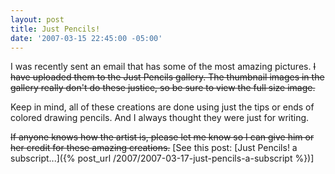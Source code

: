 ```yaml
---
layout: post
title: Just Pencils!
date: '2007-03-15 22:45:00 -05:00'
---
```


I was recently sent an email that has some of the most amazing pictures. ~~I have uploaded them to the Just Pencils gallery. The thumbnail images in the gallery really don't do these justice, so be sure to view the full size image.~~

Keep in mind, all of these creations are done using just the tips or ends of colored drawing pencils. And I always thought they were just for writing.

~~If anyone knows how the artist is, please let me know so I can give him or her credit for these amazing creations.~~ [See this post: [Just Pencils! a subscript...]({% post_url /2007/2007-03-17-just-pencils-a-subscript %})]
